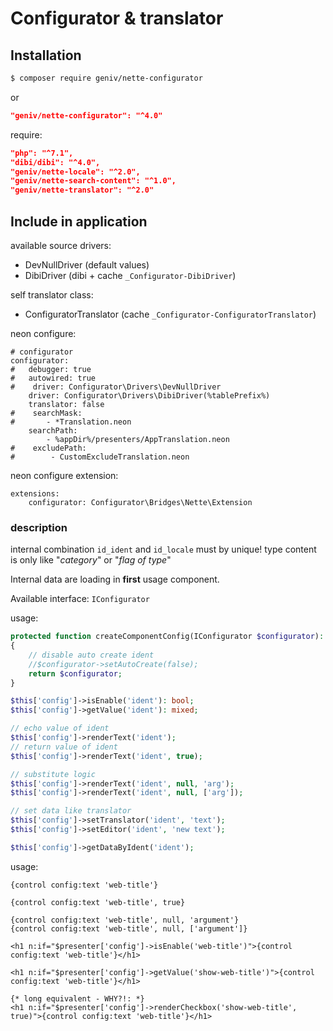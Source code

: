 Configurator & translator
=========================

Installation
------------

```sh
$ composer require geniv/nette-configurator
```
or
```json
"geniv/nette-configurator": "^4.0"
```

require:
```json
"php": "^7.1",
"dibi/dibi": "^4.0",
"geniv/nette-locale": "^2.0",
"geniv/nette-search-content": "^1.0",
"geniv/nette-translator": "^2.0"
```

Include in application
----------------------

available source drivers:
- DevNullDriver (default values)
- DibiDriver (dibi + cache `_Configurator-DibiDriver`)

self translator class:
- ConfiguratorTranslator (cache `_Configurator-ConfiguratorTranslator`)

neon configure:
```neon
# configurator
configurator:
#   debugger: true
#   autowired: true
#    driver: Configurator\Drivers\DevNullDriver
    driver: Configurator\Drivers\DibiDriver(%tablePrefix%)
    translator: false
#    searchMask: 
#       - *Translation.neon
    searchPath:
        - %appDir%/presenters/AppTranslation.neon
#    excludePath:
#        - CustomExcludeTranslation.neon
```

neon configure extension:
```neon
extensions:
    configurator: Configurator\Bridges\Nette\Extension
```

### description
internal combination `id_ident` and `id_locale` must by unique! type content is only like "_category_" or "_flag of type_"

Internal data are loading in **first** usage component.

Available interface: `IConfigurator`

usage:
```php
protected function createComponentConfig(IConfigurator $configurator): IConfigurator
{
    // disable auto create ident
    //$configurator->setAutoCreate(false);
    return $configurator;
}
```

```php
$this['config']->isEnable('ident'): bool;
$this['config']->getValue('ident'): mixed;

// echo value of ident
$this['config']->renderText('ident');
// return value of ident
$this['config']->renderText('ident', true);

// substitute logic
$this['config']->renderText('ident', null, 'arg');
$this['config']->renderText('ident', null, ['arg']);

// set data like translator
$this['config']->setTranslator('ident', 'text');
$this['config']->setEditor('ident', 'new text');

$this['config']->getDataByIdent('ident');
```

usage:
```latte
{control config:text 'web-title'}

{control config:text 'web-title', true}

{control config:text 'web-title', null, 'argument'}
{control config:text 'web-title', null, ['argument']}

<h1 n:if="$presenter['config']->isEnable('web-title')">{control config:text 'web-title'}</h1>

<h1 n:if="$presenter['config']->getValue('show-web-title')">{control config:text 'web-title'}</h1>

{* long equivalent - WHY?!: *}
<h1 n:if="$presenter['config']->renderCheckbox('show-web-title', true)">{control config:text 'web-title'}</h1>
```
